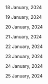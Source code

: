 18 January, 2024

19 January, 2024

20 January, 2024

21 January, 2024

22 January, 2024

23 January, 2024

24 January, 2024

25 January, 2024